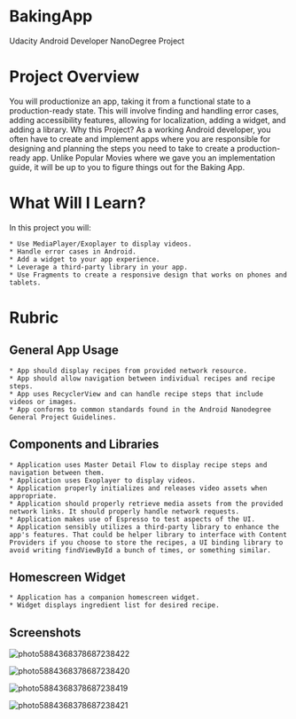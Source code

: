 # BakingApp
Udacity Android Developer NanoDegree Project

# Project Overview
You will productionize an app, taking it from a functional state to a production-ready state. This will involve finding and handling error cases, adding accessibility features, allowing for localization, adding a widget, and adding a library.
Why this Project?
As a working Android developer, you often have to create and implement apps where you are responsible for designing and planning the steps you need to take to create a production-ready app. Unlike Popular Movies where we gave you an implementation guide, it will be up to you to figure things out for the Baking App.
# What Will I Learn?
In this project you will:

    * Use MediaPlayer/Exoplayer to display videos.
    * Handle error cases in Android.
    * Add a widget to your app experience.
    * Leverage a third-party library in your app.
    * Use Fragments to create a responsive design that works on phones and tablets.

# Rubric
## General App Usage

    * App should display recipes from provided network resource.
    * App should allow navigation between individual recipes and recipe steps.
    * App uses RecyclerView and can handle recipe steps that include videos or images.
    * App conforms to common standards found in the Android Nanodegree General Project Guidelines.

## Components and Libraries

    * Application uses Master Detail Flow to display recipe steps and navigation between them.
    * Application uses Exoplayer to display videos.
    * Application properly initializes and releases video assets when appropriate.
    * Application should properly retrieve media assets from the provided network links. It should properly handle network requests.
    * Application makes use of Espresso to test aspects of the UI.
    * Application sensibly utilizes a third-party library to enhance the app's features. That could be helper library to interface with Content Providers if you choose to store the recipes, a UI binding library to avoid writing findViewById a bunch of times, or something similar.

## Homescreen Widget

    * Application has a companion homescreen widget.
    * Widget displays ingredient list for desired recipe.
    
## Screenshots

![photo5884368378687238422](https://user-images.githubusercontent.com/32399318/56173935-d3fa6f80-5fe7-11e9-82fa-3abc3ba7ea82.jpg)

![photo5884368378687238420](https://user-images.githubusercontent.com/32399318/56173933-d361d900-5fe7-11e9-9a40-deb67123231d.jpg)

![photo5884368378687238419](https://user-images.githubusercontent.com/32399318/56173932-d2c94280-5fe7-11e9-861d-22e534a568fa.jpg)

![photo5884368378687238421](https://user-images.githubusercontent.com/32399318/56173934-d361d900-5fe7-11e9-8103-b953e1db7c57.jpg)

